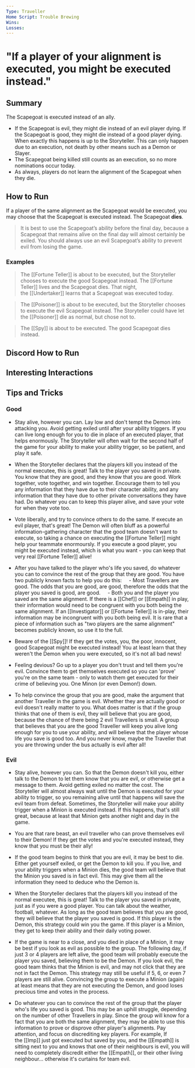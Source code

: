 ```yaml
---
Type: Traveller
Home Script: Trouble Brewing
Wins: 
Losses:
---
```

# "If a player of your alignment is executed, you might be executed instead."

## Summary
The Scapegoat is executed instead of an ally.

- If the Scapegoat is evil, they might die instead of an evil player dying. If the Scapegoat is good, they might die instead of a good player dying. When exactly this happens is up to the Storyteller. This can only happen due to an execution, not death by other means such as a Demon or Slayer.
- The Scapegoat being killed still counts as an execution, so no more nominations occur today.
- As always, players do not learn the alignment of the Scapegoat when they die.
## How to Run
If a player of the same alignment as the Scapegoat would be executed, you may choose that the Scapegoat is executed instead. The Scapegoat **dies**.

>It is best to use the Scapegoat’s ability before the final day, because a Scapegoat that remains alive on the final day will almost certainly be exiled. You should always use an evil Scapegoat’s ability to prevent evil from losing the game.
### Examples
>The [[Fortune Teller]] is about to be executed, but the Storyteller chooses to execute the good Scapegoat instead. The [[Fortune Teller]] lives and the Scapegoat dies. That night, the [[Undertaker]] learns that a Scapegoat was executed today.

>The [[Poisoner]] is about to be executed, but the Storyteller chooses to execute the evil Scapegoat instead. The Storyteller could have let the [[Poisoner]] die as normal, but chose not to.

>The [[Spy]] is about to be executed. The good Scapegoat dies instead.

## Discord How to Run


## Interesting Interactions


## Tips and Tricks
### Good
- Stay alive, however you can. Lay low and don't tempt the Demon into attacking you. Avoid getting exiled until after your ability triggers. If you can live long enough for you to die in place of an executed player, that helps enormously. The Storyteller will often wait for the second half of the game for your ability to make your ability trigger, so be patient, and play it safe.

- When the Storyteller declares that the players kill you instead of the normal executee, this is great! Talk to the player you saved in private. You know that they are good, and they know that you are good. Work together, vote together, and win together. Encourage them to tell you any information that they have due to their character ability, and any information that they have due to other private conversations they have had. Do whatever you can to keep this player alive, and save your vote for when they vote too.

- Vote liberally, and try to convince others to do the same. If execute an evil player, that's great! The Demon will often bluff as a powerful information-gathering character that the good team doesn't want to execute, so taking a chance on executing the [[Fortune Teller]] might help your teammate enormoursly. If you execute a good player, you might be executed instead, which is what you want - you can keep that very real [[Fortune Teller]] alive!

- After you have talked to the player who's life you saved, do whatever you can to convince the rest of the group that they are good. You have two publicly known facts to help you do this:
    - Most Travellers are good. The odds that you are good, are good, therefore the odds that the player you saved is good, are good.
    - Both you and the player you saved are the same alignment. If there is a [[Chef]] or [[Empath]] in play, their information would need to be congruent with you both being the same alignment. If an [[Investigator]] or [[Fortune Teller]] is in-play, their information may be incongruent with you both being evil. It is rare that a piece of information such as "two players are the same alignment" becomes publicly known, so use it to the full.

- Beware of the [[Spy]]! If they get the votes, you, the poor, innocent, good Scapegoat might be executed instead! You at least learn that they weren't the Demon when you were executed, so it's not all bad news!

- Feeling devious? Go up to a player you don't trust and tell them you're evil. Convince them to get themselves executed so you can 'prove' you're on the same team - only to watch them get executed for their crime of believing you. One Minon (or even Demon!) down.

- To help convince the group that you are good, make the argument that another Traveller in the game is evil. Whether they are actually good or evil doesn't really matter to you. What does matter is that if the group thinks that one of them is evil, they will believe that you are good, because the chance of there being 2 evil Travellers is small. A group that believes that you are the good Traveller will keep you alive long enough for you to use your ability, and will believe that the player whose life you save is good too. And you never know, maybe the Traveller that you are throwing under the bus actually is evil after all!
### Evil
- Stay alive, however you can. So that the Demon doesn't kill you, either talk to the Demon to let them know that you are evil, or otherwise get a message to them. Avoid getting exiled no matter the cost. The Storyteller will almost always wait until the Demon is executed for your ability to trigger, so you remaining alive until that happens will save the evil team from defeat. Sometimes, the Storyteller will make your ability trigger when a Minion is executed instead. If this happens, that's still great, because at least that Minion gets another night and day in the game.

- You are that rare beast, an evil traveller who can prove themselves evil to their Demon! If they get the votes and you're executed instead, they know that you must be their ally!

- If the good team begins to think that you are evil, it may be best to die. Either get yourself exiled, or get the Demon to kill you. If you live, and your ability triggers when a Minion dies, the good team will believe that the Minion you saved is in fact evil. This may give them all the information they need to deduce who the Demon is.

- When the Storyteller declares that the players kill you instead of the normal executee, this is great! Talk to the player you saved in private, just as if you were a good player. You can talk about the weather, football, whatever. As long as the good team believes that you are good, they will believe that the player you saved is good. If this player is the Demon, this strategy could win you the game. If this player is a Minion, they get to keep their ability and their daily voting power.

- If the game is near to a close, and you died in place of a Minion, it may be best if you look as evil as possible to the group. The following day, if just 3 or 4 players are left alive, the good team will probably execute the player you saved, believing them to be the Demon. If you look evil, the good team thinks that the Minion is evil, and may not click that they are not in fact the Demon. This strategy may still be useful if 5, 6, or even 7 players are still alive. Convincing the group to execute a Minion (again) at least means that they are not executing the Demon, and good loses precious time and votes in the process.

- Do whatever you can to convince the rest of the group that the player who's life you saved is good. This may be an uphill struggle, depending on the number of other Travellers in play. Since the group will know for a fact that you are both the same alignment, they may be able to use this information to prove or disprove other player's alignments. Pay attention, and focus on discrediting key players. For example, If the [[Imp]] just got executed but saved by you, and the [[Empath]] is sitting next to you and knows that one of their neighbours is evil, you will need to completely discredit either the [[Empath]], or their other living neighbour... otherwise it's curtains for team evil.


